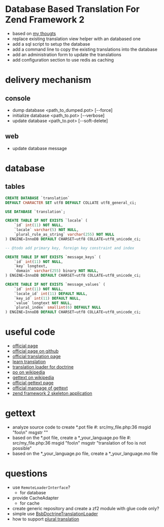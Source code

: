 # Database Based Translation For Zend Framework 2

* based on [my thougts](https://artodeto.bazzline.net/archives/814-zend-framework-2-translation-on-steroids-some-thoughts.html)
* replace existing translation view helper with an databased one
* add a sql script to setup the database
* add a command line to copy the existing translations into the database
* add an administration form to update the translations
* add configuration section to use redis as caching

# delivery mechanism

## console

* dump database <local> <path_to_dumped.pot> [--force]
* initialize database <locale> <path_to.pot> [--verbose]
* update database <locale> <path_to.pot> [--soft-delete]

## web 

* update database message

# database

## tables

```sql
CREATE DATABASE `translation` 
DEFAULT CHARACTER SET utf8 DEFAULT COLLATE utf8_general_ci;

USE DATABASE `translation`;

CREATE TABLE IF NOT EXISTS `locale` (
    `id` int(11) NOT NULL,
    `locale` varchar(5) NOT NULL,
    `plural_rule_as_string` varchar(255) NOT NULL
) ENGINE=InnoDB DEFAULT CHARSET=utf8 COLLATE=utf8_unicode_ci;

-- @todo add primary key, foreign key constraint and index

CREATE TABLE IF NOT EXISTS `message_keys` (
    `id` int(11) NOT NULL,
    `key` longtext,
    `domain` varchar(255) binary NOT NULL,
) ENGINE=InnoDB DEFAULT CHARSET=utf8 COLLATE=utf8_unicode_ci;

CREATE TABLE IF NOT EXISTS `message_values` (
    `id` int(11) NOT NULL,
    `locale_id` int(11) DEFAULT NULL,
    `key_id` int(11) DEFAULT NULL,
    `value` longtext NOT NULL,
    `plural_index` smallint(6) DEFAULT NULL
) ENGINE=InnoDB DEFAULT CHARSET=utf8 COLLATE=utf8_unicode_ci;
```

# useful code

* [official page](http://framework.zend.com/manual/current/en/user-guide/styling-and-translations.html)
* [official page on github](https://github.com/zendframework/zend-i18n)
* [official translation page](http://framework.zend.com/manual/current/en/modules/zend.i18n.translating.html)
* [learn translation](http://learnzf2.sitrun-tech.com/learn-zf2-i18n)
* [translation loader for doctrine](https://github.com/bushbaby/BsbDoctrineTranslationLoader)
* [po on wikipedia](https://en.wikipedia.org/wiki/Portable_object_(computing))
* [gettext on wikipedia](https://en.wikipedia.org/wiki/Gettext)
* [official gettext page](https://www.gnu.org/software/gettext/gettext.html)
* [official manpage of gettext](https://www.gnu.org/software/gettext/manual/gettext.html)
* [zend framework 2 skeleton application](https://github.com/zendframework/ZendSkeletonApplication)

# gettext

* analyze source code to create \*.pot file
    #: src/my_file.php:36
    msgid "foo\n"
    msgstr ""
* based on the \*.pot file, create a \*_your_language.po file
    #: src/my_file.php:36
    msgid "foo\n"
    msgstr "translation of foo is not possible"
* based on the \*_your_language.po file, create a \*_your_language.mo file

# questions

* use `RemoteLoaderInterface`?
    * for database
* provide CacheAdapter
    * for cache
* create generic repository and create a zf2 module with glue code only?
* simple use [BsbDoctrineTranslationLoader](https://github.com/bushbaby/BsbDoctrineTranslationLoader/blob/master/composer.json)
* how to support [plural translation](http://framework.zend.com/manual/current/en/modules/zend.i18n.translating.html#translating-messages)
